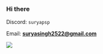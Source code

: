 ### Hi there

[🔭 I’m currently working on: Implementing a programming language with Racket.]: #

Discord: `suryapsp`

Email: **suryasingh2522@gmail.com**

[🌱 I’m currently learning: Racket]: #

[💬 Ask me about: Computer Science or Functional Programming.]: #

![](https://github-profile-summary-cards.vercel.app/api/cards/stats?username=suryapsp&theme=synthwave)


